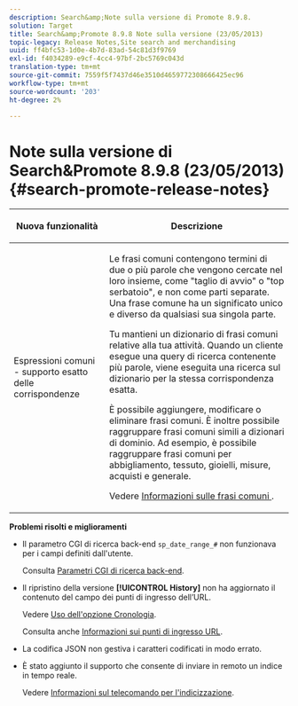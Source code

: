 ```yaml
---
description: Search&amp;Note sulla versione di Promote 8.9.8.
solution: Target
title: Search&amp;Promote 8.9.8 Note sulla versione (23/05/2013)
topic-legacy: Release Notes,Site search and merchandising
uuid: ff4bfc53-1d0e-4b7d-83ad-54c81d3f9769
exl-id: f4034289-e9cf-4cc4-97bf-2bc5769c043d
translation-type: tm+mt
source-git-commit: 7559f5f7437d46e3510d4659772308666425ec96
workflow-type: tm+mt
source-wordcount: '203'
ht-degree: 2%

---
```


# Note sulla versione di Search&amp;Promote 8.9.8 (23/05/2013){#search-promote-release-notes}

<table> 
 <thead> 
  <tr> 
   <th colname="col1" class="entry"> <p>Nuova funzionalità </p> </th> 
   <th colname="col2" class="entry"> <p>Descrizione </p> </th> 
  </tr> 
 </thead>
 <tbody> 
  <tr> 
   <td colname="col1"> <p> Espressioni comuni - supporto esatto delle corrispondenze </p> </td> 
   <td colname="col2"> <p> Le frasi comuni contengono termini di due o più parole che vengono cercate nel loro insieme, come "taglio di avvio" o "top serbatoio", e non come parti separate. Una frase comune ha un significato unico e diverso da qualsiasi sua singola parte. </p> <p> Tu mantieni un dizionario di frasi comuni relative alla tua attività. Quando un cliente esegue una query di ricerca contenente più parole, viene eseguita una ricerca sul dizionario per la stessa corrispondenza esatta. </p> <p>È possibile aggiungere, modificare o eliminare frasi comuni. È inoltre possibile raggruppare frasi comuni simili a dizionari di dominio. Ad esempio, è possibile raggruppare frasi comuni per abbigliamento, tessuto, gioielli, misure, acquisti e generale. </p> <p>Vedere <a href="../c-about-linguistics-menu/c-about-common-phrases.md#concept_4946E53586DF492EAEB1B7F757FD440F" format="dita" scope="local"> Informazioni sulle frasi comuni </a>. </p> </td> 
  </tr> 
 </tbody> 
</table>

**Problemi risolti e miglioramenti**

* Il parametro CGI di ricerca back-end `sp_date_range_#` non funzionava per i campi definiti dall&#39;utente.

   Consulta [Parametri CGI di ricerca back-end](../c-appendices/c-cgiparameters.md#reference_582E85C3886740C98FE88CA9DF7918E8).

* Il ripristino della versione **[!UICONTROL History]** non ha aggiornato il contenuto del campo dei punti di ingresso dell’URL.

   Vedere [Uso dell&#39;opzione Cronologia](../t-using-the-history-option.md#task_70DD3F87A67242BBBD2CB27156F43002).

   Consulta anche [Informazioni sui punti di ingresso URL](../c-about-settings-menu/c-about-crawling-menu.md#concept_5D857E3B5C124E85BC0B5AE77A509573).

* La codifica JSON non gestiva i caratteri codificati in modo errato.
* È stato aggiunto il supporto che consente di inviare in remoto un indice in tempo reale.

   Vedere [Informazioni sul telecomando per l&#39;indicizzazione](../c-about-index-menu/c-about-remote-control-for-indexing.md#concept_C79B322190E84106A434E5C6D4A4118F).
